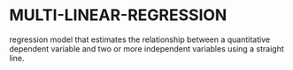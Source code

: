 # MULTI-LINEAR-REGRESSION
regression model that estimates the relationship between a quantitative dependent variable and two or more independent variables using a straight line.
